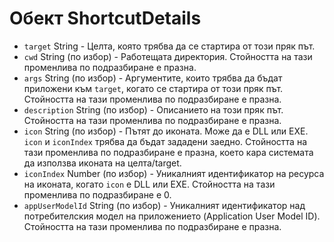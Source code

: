 # Обект ShortcutDetails

* `target` String - Целта, която трябва да се стартира от този пряк път.
* `cwd` String (по избор) - Работещата директория. Стойността на тази променлива по подразбиране е празна.
* `args` String (по избор) - Аргументите, които трябва да бъдат приложени към `target`, когато се стартира от този пряк път. Стойността на тази променлива по подразбиране е празна.
* `description` String (по избор) - Описанието на този пряк път. Стойността на тази променлива по подразбиране е празна.
* `icon` String (по избор) - Пътят до иконата. Може да е DLL или EXE. `icon` и `iconIndex` трябва да бъдат зададени заедно. Стойността на тази променлива по подразбиране е празна, което кара системата да използва иконата на целта/target.
* `iconIndex` Number (по избор) - Уникалният идентификатор на ресурса на иконата, когато `icon` е DLL или EXE. Стойността на тази променлива по подразбиране е 0.
* `appUserModelId` String (по избор) - Уникалният идентификатор над потребителския модел на приложението (Application User Model ID). Стойността на тази променлива по подразбиране е празна.